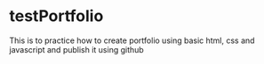 # testPortfolio
This is to practice how to create portfolio using basic html, css and javascript and publish it using github
